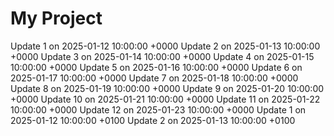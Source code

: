 # My Project
Update 1 on 2025-01-12 10:00:00 +0000
Update 2 on 2025-01-13 10:00:00 +0000
Update 3 on 2025-01-14 10:00:00 +0000
Update 4 on 2025-01-15 10:00:00 +0000
Update 5 on 2025-01-16 10:00:00 +0000
Update 6 on 2025-01-17 10:00:00 +0000
Update 7 on 2025-01-18 10:00:00 +0000
Update 8 on 2025-01-19 10:00:00 +0000
Update 9 on 2025-01-20 10:00:00 +0000
Update 10 on 2025-01-21 10:00:00 +0000
Update 11 on 2025-01-22 10:00:00 +0000
Update 12 on 2025-01-23 10:00:00 +0000
Update 1 on 2025-01-12 10:00:00 +0100
Update 2 on 2025-01-13 10:00:00 +0100
